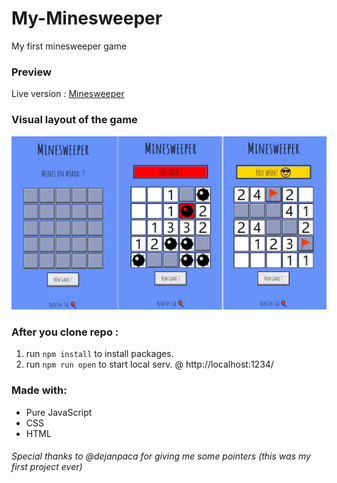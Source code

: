 # My-Minesweeper

My first minesweeper game

### Preview

Live version : [Minesweeper](https://max1mmus.github.io/My-Minesweeper/)

### Visual layout of the game

<img src="icons/new_visual_id.jpg" width="800px">

### After you clone repo :

1. run `npm install` to install packages.
2. run `npm run open` to start local serv. @ http://localhost:1234/

 ### Made with:
 
 * Pure JavaScript
 * CSS
 * HTML

###### Special thanks to @dejanpaca for giving me some pointers (this was my first project ever)
